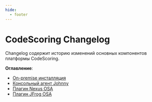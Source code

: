 ```yaml
---
hide:
  - footer
---
```

# CodeScoring Changelog

Changelog содержит историю изменений основных компонентов платформы CodeScoring.

**Оглавление**:

- [On-premise инсталляция](/changelog/on-premise-changelog)
- [Консольный агент Johnny](/changelog/johnny-changelog)
- [Плагин Nexus OSA](/changelog/nexus-changelog)
- [Плагин JFrog OSA](/changelog/jfrog-changelog)